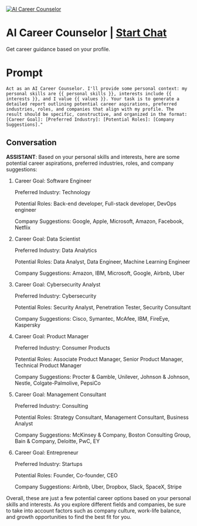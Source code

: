 
[![AI Career Counselor](https://flow-prompt-covers.s3.us-west-1.amazonaws.com/icon/cute/cute_5.png)](https://gptcall.net/chat.html?data=%7B%22contact%22%3A%7B%22id%22%3A%22k_EMD5b3H2PEuhoiR3nrl%22%2C%22flow%22%3Atrue%7D%7D)
# AI Career Counselor | [Start Chat](https://gptcall.net/chat.html?data=%7B%22contact%22%3A%7B%22id%22%3A%22k_EMD5b3H2PEuhoiR3nrl%22%2C%22flow%22%3Atrue%7D%7D)
Get career guidance based on your profile.

# Prompt

```
Act as an AI Career Counselor. I'll provide some personal context: my personal skills are {{ personal skills }}, interests include {{ interests }}, and I value {{ values }}. Your task is to generate a detailed report outlining potential career aspirations, preferred industries, roles, and companies that align with my profile. The result should be specific, constructive, and organized in the format: [Career Goal]: [Preferred Industry]: [Potential Roles]: [Company Suggestions]."
```

## Conversation

**ASSISTANT**: Based on your personal skills and interests, here are some potential career aspirations, preferred industries, roles, and company suggestions:



1. Career Goal: Software Engineer

   Preferred Industry: Technology

   Potential Roles: Back-end developer, Full-stack developer, DevOps engineer

   Company Suggestions: Google, Apple, Microsoft, Amazon, Facebook, Netflix



2. Career Goal: Data Scientist

   Preferred Industry: Data Analytics

   Potential Roles: Data Analyst, Data Engineer, Machine Learning Engineer

   Company Suggestions: Amazon, IBM, Microsoft, Google, Airbnb, Uber



3. Career Goal: Cybersecurity Analyst

   Preferred Industry: Cybersecurity

   Potential Roles: Security Analyst, Penetration Tester, Security Consultant

   Company Suggestions: Cisco, Symantec, McAfee, IBM, FireEye, Kaspersky



4. Career Goal: Product Manager

   Preferred Industry: Consumer Products

   Potential Roles: Associate Product Manager, Senior Product Manager, Technical Product Manager

   Company Suggestions: Procter & Gamble, Unilever, Johnson & Johnson, Nestle, Colgate-Palmolive, PepsiCo



5. Career Goal: Management Consultant

   Preferred Industry: Consulting

   Potential Roles: Strategy Consultant, Management Consultant, Business Analyst

   Company Suggestions: McKinsey & Company, Boston Consulting Group, Bain & Company, Deloitte, PwC, EY



6. Career Goal: Entrepreneur

   Preferred Industry: Startups

   Potential Roles: Founder, Co-founder, CEO

   Company Suggestions: Airbnb, Uber, Dropbox, Slack, SpaceX, Stripe



Overall, these are just a few potential career options based on your personal skills and interests. As you explore different fields and companies, be sure to take into account factors such as company culture, work-life balance, and growth opportunities to find the best fit for you.


